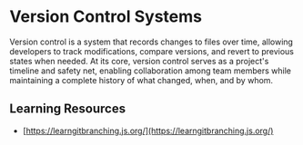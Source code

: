 # Version Control Systems

Version control is a system that records changes to files over time, allowing developers to track modifications, compare versions, and revert to previous states when needed.
At its core, version control serves as a project's timeline and safety net, enabling collaboration among team members while maintaining a complete history of what changed, when, and by whom. 

## Learning Resources

* [https://learngitbranching.js.org/](https://learngitbranching.js.org/)
